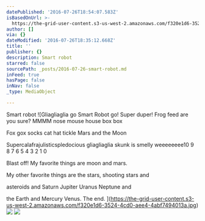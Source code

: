 ```yaml
---
datePublished: '2016-07-26T18:54:07.583Z'
isBasedOnUrl: >-
  https://the-grid-user-content.s3-us-west-2.amazonaws.com/f320e1d6-3524-4cd0-aee4-4abf7494013a.jpg
author: []
via: {}
dateModified: '2016-07-26T18:35:12.668Z'
title: ''
publisher: {}
description: Smart robot
starred: false
sourcePath: _posts/2016-07-26-smart-robot.md
inFeed: true
hasPage: false
inNav: false
_type: MediaObject

---
```

Smart robot
![Gliagliaglia go Smart Robot go! Super duper! Frog feed are you sure? MMMM nose mouse house box box

Fox gox socks cat hat tickle Mars and the Moon 

Supercalafrajulisticspledocious gliagliaglia skunk is smelly weeeeeeee10 9 8 7 6 5 4 3 2 1 0 

Blast off! My favorite things are moon and mars.

My other favorite things are the stars, shooting stars and 

asteroids and Saturn Jupiter Uranus Neptune and 

the Earth and Mercury Venus. The end. 
](https://the-grid-user-content.s3-us-west-2.amazonaws.com/f320e1d6-3524-4cd0-aee4-4abf7494013a.jpg)
![](https://the-grid-user-content.s3-us-west-2.amazonaws.com/fe64612b-e4ae-4916-b1bd-69e8d336bf97.jpg)
![](https://the-grid-user-content.s3-us-west-2.amazonaws.com/11ffe15a-c14c-4f05-b46c-a1609f43c3cd.jpg)